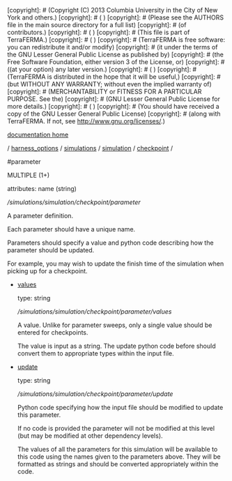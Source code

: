 [copyright]: # (Copyright (C) 2013 Columbia University in the City of New York and others.)
[copyright]: # ( )
[copyright]: # (Please see the AUTHORS file in the main source directory for a full list)
[copyright]: # (of contributors.)
[copyright]: # ( )
[copyright]: # (This file is part of TerraFERMA.)
[copyright]: # ( )
[copyright]: # (TerraFERMA is free software: you can redistribute it and/or modify)
[copyright]: # (it under the terms of the GNU Lesser General Public License as published by)
[copyright]: # (the Free Software Foundation, either version 3 of the License, or)
[copyright]: # ((at your option) any later version.)
[copyright]: # ( )
[copyright]: # (TerraFERMA is distributed in the hope that it will be useful,)
[copyright]: # (but WITHOUT ANY WARRANTY; without even the implied warranty of)
[copyright]: # (MERCHANTABILITY or FITNESS FOR A PARTICULAR PURPOSE. See the)
[copyright]: # (GNU Lesser General Public License for more details.)
[copyright]: # ( )
[copyright]: # (You should have received a copy of the GNU Lesser General Public License)
[copyright]: # (along with TerraFERMA. If not, see <http://www.gnu.org/licenses/>.)

[documentation home](https://github.com/terraferma/terraferma/wiki/Documentation)

/ [harness_options](../../../../harness_options.md) / [simulations](../../../simulations.md) / [simulation](../../simulation.md) / [checkpoint](../checkpoint.md) /

#parameter

MULTIPLE (1+) 

attributes: name (string) 

*/simulations/simulation/checkpoint/parameter*

A parameter definition.

Each parameter should have a unique name.

Parameters should specify a value and python code describing how the parameter should be updated.

For example, you may wish to update the finish time of the simulation when picking up for a checkpoint.

* [values](parameter/values.md "child")

    type: string

    */simulations/simulation/checkpoint/parameter/values*

    A value.  Unlike for parameter sweeps, only a single value should be entered for checkpoints.
    
    The value is input as a string.
    The update python code before should convert them to appropriate types within the input file.

* [update](parameter/update.md "child")

    type: string

    */simulations/simulation/checkpoint/parameter/update*

    Python code specifying how the input file should be modified to update this parameter.
    
    If no code is provided the parameter will not be modified at this level 
    (but may be modified at other dependency levels).
    
    The values of all the parameters for this simulation will be available to this code using 
    the names given to the parameters above.  They will be formatted as strings and should be converted 
    appropriately within the code.

[autogenerated]: # (This file was automatically generated from the schema file:/home/cwilson/repos/github/TerraFERMA/TerraFERMA/buckettools/schemas/simulations.rng.)

